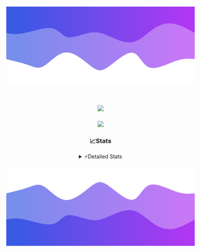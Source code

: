 ![Header](./header.png)
<div align="center">

<h1 align="center">
  <a href="https://git.io/typing-svg">
    <img src="https://readme-typing-svg.herokuapp.com/?lines=Hello,+There!+%F0%9F%91%8B;This+is+chicho.;Owner+on+Ocean;&center=true&size=25">
  </a>
</h1>
  
<p align="center">
  <img src="https://lanyard.cnrad.dev/api/852683595378196480" />
</p>

### 📈Stats
<details>
    <summary> ⚡Detailed Stats</summary>
    <br/>

<!--START_SECTION:waka-->
![Code Time](http://img.shields.io/badge/Code%20Time-481%20hrs%2029%20mins-blue)

![Profile Views](http://img.shields.io/badge/Profile%20Views-6-blue)

**🐱 My GitHub Data** 

> 📦 43.7 kB Used in GitHub's Storage 
 > 
> 🏆 47 Contributions in the Year 2023
 > 
> 🚫 Not Opted to Hire
 > 
> 📜 12 Public Repositories 
 > 
> 🔑 7 Private Repositories 
 > 
**I'm a Night 🦉** 

```text
🌞 Morning                17 commits          █░░░░░░░░░░░░░░░░░░░░░░░░   04.94 % 
🌆 Daytime                37 commits          ███░░░░░░░░░░░░░░░░░░░░░░   10.76 % 
🌃 Evening                152 commits         ███████████░░░░░░░░░░░░░░   44.19 % 
🌙 Night                  138 commits         ██████████░░░░░░░░░░░░░░░   40.12 % 
```
📅 **I'm Most Productive on Tuesday** 

```text
Monday                   19 commits          █░░░░░░░░░░░░░░░░░░░░░░░░   05.52 % 
Tuesday                  100 commits         ███████░░░░░░░░░░░░░░░░░░   29.07 % 
Wednesday                62 commits          █████░░░░░░░░░░░░░░░░░░░░   18.02 % 
Thursday                 45 commits          ███░░░░░░░░░░░░░░░░░░░░░░   13.08 % 
Friday                   36 commits          ███░░░░░░░░░░░░░░░░░░░░░░   10.47 % 
Saturday                 31 commits          ██░░░░░░░░░░░░░░░░░░░░░░░   09.01 % 
Sunday                   51 commits          ████░░░░░░░░░░░░░░░░░░░░░   14.83 % 
```


📊 **This Week I Spent My Time On** 

```text
🕑︎ Time Zone: America/Argentina/Buenos_Aires

💬 Programming Languages: 
HTML                     9 hrs 15 mins       ███████████░░░░░░░░░░░░░░   45.39 % 
JavaScript               5 hrs 2 mins        ██████░░░░░░░░░░░░░░░░░░░   24.73 % 
Python                   3 hrs 1 min         ████░░░░░░░░░░░░░░░░░░░░░   14.79 % 
CSS                      3 hrs               ████░░░░░░░░░░░░░░░░░░░░░   14.77 % 
JSON                     3 mins              ░░░░░░░░░░░░░░░░░░░░░░░░░   00.31 % 

🔥 Editors: 
VS Code                  20 hrs 24 mins      █████████████████████████   100.00 % 

🐱‍💻 Projects: 
Unknown Project          5 hrs 17 mins       ██████░░░░░░░░░░░░░░░░░░░   25.91 % 
ArgBuyReps               4 hrs 42 mins       ██████░░░░░░░░░░░░░░░░░░░   23.07 % 
Coder                    4 hrs 5 mins        █████░░░░░░░░░░░░░░░░░░░░   20.07 % 
React                    3 hrs 49 mins       █████░░░░░░░░░░░░░░░░░░░░   18.74 % 
ecommerce                2 hrs 29 mins       ███░░░░░░░░░░░░░░░░░░░░░░   12.21 % 

💻 Operating System: 
Windows                  20 hrs 24 mins      █████████████████████████   100.00 % 
```

**I Mostly Code in JavaScript** 

```text
JavaScript               9 repos             ████████░░░░░░░░░░░░░░░░░   32.14 % 
HTML                     4 repos             ████░░░░░░░░░░░░░░░░░░░░░   14.29 % 
CSS                      4 repos             ████░░░░░░░░░░░░░░░░░░░░░   14.29 % 
C#                       2 repos             ██░░░░░░░░░░░░░░░░░░░░░░░   07.14 % 
Batchfile                1 repo              █░░░░░░░░░░░░░░░░░░░░░░░░   03.57 % 
```




 Last Updated on 31/10/2023 12:23:20 UTC
<!--END_SECTION:waka-->
</details>

![Footer](./footer.png)
